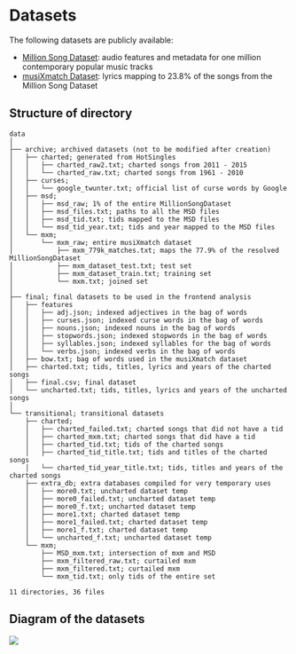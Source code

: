 # Datasets

The following datasets are publicly available:

- [Million Song Dataset](http://labrosa.ee.columbia.edu/millionsong/): audio features and metadata for one million contemporary popular music tracks
- [musiXmatch Dataset](http://labrosa.ee.columbia.edu/millionsong/musixmatch): lyrics mapping to 23.8% of the songs from the Million Song Dataset

## Structure of directory
```
data
│
├── archive; archived datasets (not to be modified after creation)
│   ├── charted; generated from HotSingles 
│   │   ├── charted_raw2.txt; charted songs from 2011 - 2015
│   │   └── charted_raw.txt; charted songs from 1961 - 2010
│   ├── curses;
│   │   └── google_twunter.txt; official list of curse words by Google
│   ├── msd;
│   │   ├── msd_raw; 1% of the entire MillionSongDataset
│   │   ├── msd_files.txt; paths to all the MSD files
│   │   ├── msd_tid.txt; tids mapped to the MSD files
│   │   └── msd_tid_year.txt; tids and year mapped to the MSD files
│   └── mxm;
│       └── mxm_raw; entire musiXmatch dataset
│           ├── mxm_779k_matches.txt; maps the 77.9% of the resolved MillionSongDataset
│           ├── mxm_dataset_test.txt; test set
│           ├── mxm_dataset_train.txt; training set
│           └── mxm.txt; joined set
│
├── final; final datasets to be used in the frontend analysis
│   ├── features
│   │   ├── adj.json; indexed adjectives in the bag of words
│   │   ├── curses.json; indexed curse words in the bag of words
│   │   ├── nouns.json; indexed nouns in the bag of words
│   │   ├── stopwords.json; indexed stopwords in the bag of words
│   │   ├── syllables.json; indexed syllables for the bag of words
│   │   └── verbs.json; indexed verbs in the bag of words
│   ├── bow.txt; bag of words used in the musiXmatch dataset
│   ├── charted.txt; tids, titles, lyrics and years of the charted songs
│   ├── final.csv; final dataset
│   └── uncharted.txt; tids, titles, lyrics and years of the uncharted songs
│
└── transitional; transitional datasets
    ├── charted;
    │   ├── charted_failed.txt; charted songs that did not have a tid
    │   ├── charted_mxm.txt; charted songs that did have a tid
    │   ├── charted_tid.txt; tids of the charted songs
    │   ├── charted_tid_title.txt; tids and titles of the charted songs
    │   └── charted_tid_year_title.txt; tids, titles and years of the charted songs
    ├── extra_db; extra databases compiled for very temporary uses
    │   ├── more0.txt; uncharted dataset temp
    │   ├── more0_failed.txt; uncharted dataset temp
    │   ├── more0_f.txt; uncharted dataset temp
    │   ├── more1.txt; charted dataset temp
    │   ├── more1_failed.txt; charted dataset temp
    │   ├── more1_f.txt; charted dataset temp
    │   └── uncharted_f.txt; uncharted dataset temp
    └── mxm;
        ├── MSD_mxm.txt; intersection of mxm and MSD
        ├── mxm_filtered_raw.txt; curtailed mxm
        ├── mxm_filtered.txt; curtailed mxm
        └── mxm_tid.txt; only tids of the entire set

11 directories, 36 files
```

## Diagram of the datasets

![](https://github.com/kug3lblitz/Heat-Replay/blob/master/static/db_diagram.png)
